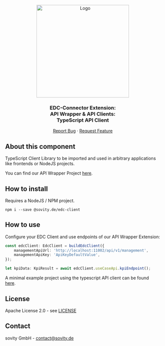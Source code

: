 <!-- PROJECT LOGO -->
<br />
<div align="center">
  <a href="https://github.com/sovity/edc-extensions">
    <img src="https://raw.githubusercontent.com/sovity/edc-ui/main/src/assets/images/sovity_logo.svg" alt="Logo" width="300">
  </a>

<h3 align="center">EDC-Connector Extension:<br />API Wrapper &amp; API Clients:<br />TypeScript API Client</h3>

  <p align="center">
    <a href="https://github.com/sovity/edc-extensions/issues/new?template=bug_report.md">Report Bug</a>
    ·
    <a href="https://github.com/sovity/edc-extensions/issues/new?template=feature_request.md">Request Feature</a>
  </p>
</div>

## About this component

TypeScript Client Library to be imported and used in arbitrary applications like
frontends or NodeJS projects.

You can find our API Wrapper Project
[here](https://github.com/sovity/edc-extensions/tree/main/extensions/wrapper).

## How to install

Requires a NodeJS / NPM project.

```shell script
npm i --save @sovity.de/edc-client
```

## How to use

Configure your EDC Client and use endpoints of our API Wrapper Extension:

```typescript
const edcClient: EdcClient = buildEdcClient({
    managementApiUrl: 'http://localhost:11002/api/v1/management',
    managementApiKey: 'ApiKeyDefaultValue',
});

let kpiData: KpiResult = await edcClient.useCaseApi.kpiEndpoint();
```

A minimal example project using the typescript API client can be found
[here](https://github.com/sovity/edc-extensions/tree/main/extensions/wrapper/client-ts-example).

## License

Apache License 2.0 - see
[LICENSE](https://github.com/sovity/edc-extensions/blob/main/LICENSE)

## Contact

sovity GmbH - contact@sovity.de
